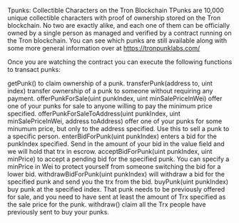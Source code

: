 Tpunks: Collectible Characters on the Tron Blockchain
TPunks are 10,000 unique collectible characters with proof of ownership stored on the Tron blockchain. No two are exactly alike, and each one of them can be officially owned by a single person as managed and verified by a contract running on the Tron blockchain. You can see which punks are still available along with some more general information over at https://tronpunklabs.com/

Once you are watching the contract you can execute the following functions to transact punks:

getPunk() to claim ownership of a punk.
transferPunk(address to, uint index) transfer ownership of a punk to someone without requiring any payment.
offerPunkForSale(uint punkIndex, uint minSalePriceInWei) offer one of your punks for sale to anyone willing to pay the minimum price specified.
offerPunkForSaleToAddress(uint punkIndex, uint minSalePriceInWei, address toAddress) offer one of your punks for some minumum price, but only to the address specified. Use this to sell a punk to a specific person.
enterBidForPunk(uint punkIndex) enters a bid for the punkIndex specified. Send in the amount of your bid in the value field and we will hold that trx in escrow.
acceptBidForPunk(uint punkIndex, uint minPrice) to accept a pending bid for the specified punk. You can specify a minPrice in Wei to protect yourself from someone switching the bid for a lower bid.
withdrawBidForPunk(uint punkIndex) will withdraw a bid for the specified punk and send you the trx from the bid.
buyPunk(uint punkIndex) buy punk at the specified index. That punk needs to be previously offered for sale, and you need to have sent at least the amount of Trx specified as the sale price for the punk.
withdraw() claim all the Trx people have previously sent to buy your punks.
